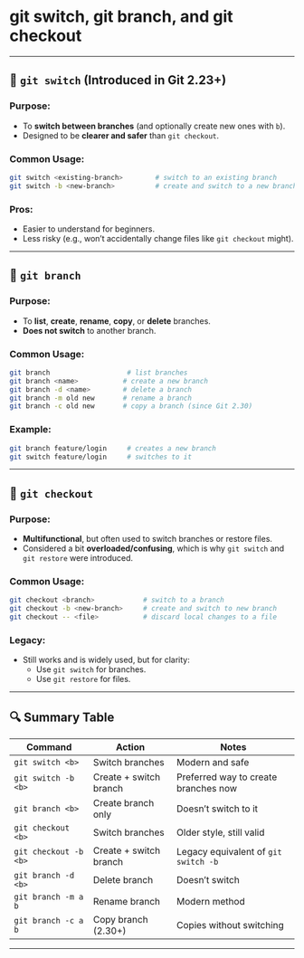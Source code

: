 # git switch, git branch, and git checkout

---

## 🔁 `git switch` (Introduced in Git 2.23+)

### Purpose:

- To **switch between branches** (and optionally create new ones with `b`).
- Designed to be **clearer and safer** than `git checkout`.

### Common Usage:

```bash
git switch <existing-branch>        # switch to an existing branch
git switch -b <new-branch>          # create and switch to a new branch

```

### Pros:

- Easier to understand for beginners.
- Less risky (e.g., won’t accidentally change files like `git checkout` might).

---

## 🌿 `git branch`

### Purpose:

- To **list**, **create**, **rename**, **copy**, or **delete** branches.
- **Does not switch** to another branch.

### Common Usage:

```bash
git branch                   # list branches
git branch <name>           # create a new branch
git branch -d <name>        # delete a branch
git branch -m old new       # rename a branch
git branch -c old new       # copy a branch (since Git 2.30)

```

### Example:

```bash
git branch feature/login     # creates a new branch
git switch feature/login     # switches to it

```

---

## 🧭 `git checkout`

### Purpose:

- **Multifunctional**, but often used to switch branches or restore files.
- Considered a bit **overloaded/confusing**, which is why `git switch` and `git restore` were introduced.

### Common Usage:

```bash
git checkout <branch>            # switch to a branch
git checkout -b <new-branch>     # create and switch to new branch
git checkout -- <file>           # discard local changes to a file

```

### Legacy:

- Still works and is widely used, but for clarity:
    - Use `git switch` for branches.
    - Use `git restore` for files.

---

## 🔍 Summary Table

| Command | Action | Notes |
| --- | --- | --- |
| `git switch <b>` | Switch branches | Modern and safe |
| `git switch -b <b>` | Create + switch branch | Preferred way to create branches now |
| `git branch <b>` | Create branch only | Doesn’t switch to it |
| `git checkout <b>` | Switch branches | Older style, still valid |
| `git checkout -b <b>` | Create + switch branch | Legacy equivalent of `git switch -b` |
| `git branch -d <b>` | Delete branch | Doesn’t switch |
| `git branch -m a b` | Rename branch | Modern method |
| `git branch -c a b` | Copy branch (2.30+) | Copies without switching |

---